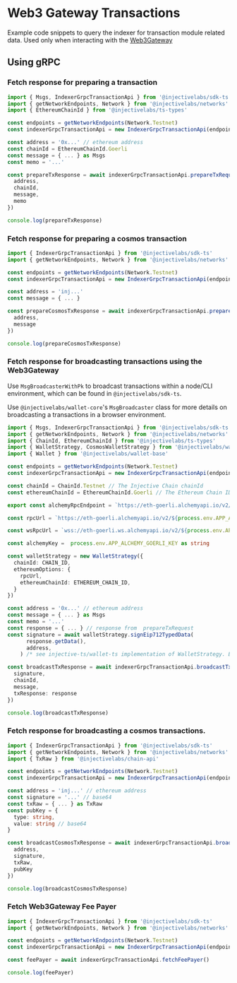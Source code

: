 # Web3 Gateway Transactions

Example code snippets to query the indexer for transaction module related data. Used only when interacting with the [Web3Gateway](../../transactions/web3-gateway.md)

## Using gRPC

### Fetch response for preparing a transaction

```ts
import { Msgs, IndexerGrpcTransactionApi } from '@injectivelabs/sdk-ts'
import { getNetworkEndpoints, Network } from '@injectivelabs/networks'
import { EthereumChainId } from '@injectivelabs/ts-types'

const endpoints = getNetworkEndpoints(Network.Testnet)
const indexerGrpcTransactionApi = new IndexerGrpcTransactionApi(endpoints.indexer)

const address = '0x...' // ethereum address
const chainId = EthereumChainId.Goerli
const message = { ... } as Msgs
const memo = '...'

const prepareTxResponse = await indexerGrpcTransactionApi.prepareTxRequest({
  address,
  chainId,
  message,
  memo
})

console.log(prepareTxResponse)
```

### Fetch response for preparing a cosmos transaction

```ts
import { IndexerGrpcTransactionApi } from '@injectivelabs/sdk-ts'
import { getNetworkEndpoints, Network } from '@injectivelabs/networks'

const endpoints = getNetworkEndpoints(Network.Testnet)
const indexerGrpcTransactionApi = new IndexerGrpcTransactionApi(endpoints.indexer)

const address = 'inj...'
const message = { ... }

const prepareCosmosTxResponse = await indexerGrpcTransactionApi.prepareCosmosTxRequest({
  address,
  message
})

console.log(prepareCosmosTxResponse)
```

### Fetch response for broadcasting transactions using the Web3Gateway&#x20;

Use `MsgBroadcasterWithPk` to broadcast transactions within a node/CLI environment, which can be found in `@injectivelabs/sdk-ts`.&#x20;

Use `@injectivelabs/wallet-core`'s `MsgBroadcaster` class for more details on broadcasting a transactions in a browser environment.

```ts
import { Msgs, IndexerGrpcTransactionApi } from '@injectivelabs/sdk-ts'
import { getNetworkEndpoints, Network } from '@injectivelabs/networks'
import { ChainId, EthereumChainId } from '@injectivelabs/ts-types'
import { WalletStrategy, CosmosWalletStrategy } from '@injectivelabs/wallet-strategy'
import { Wallet } from '@injectivelabs/wallet-base'

const endpoints = getNetworkEndpoints(Network.Testnet)
const indexerGrpcTransactionApi = new IndexerGrpcTransactionApi(endpoints.indexer)

const chainId = ChainId.Testnet // The Injective Chain chainId
const ethereumChainId = EthereumChainId.Goerli // The Ethereum Chain ID

export const alchemyRpcEndpoint = `https://eth-goerli.alchemyapi.io/v2/${process.env.APP_ALCHEMY_GOERLI_KEY}`

const rpcUrl = `https://eth-goerli.alchemyapi.io/v2/${process.env.APP_ALCHEMY_GOERLI_KEY}`

const wsRpcUrl = `wss://eth-goerli.ws.alchemyapi.io/v2/${process.env.APP_ALCHEMY_GOERLI_KEY}`

const alchemyKey =  process.env.APP_ALCHEMY_GOERLI_KEY as string

const walletStrategy = new WalletStrategy({
  chainId: CHAIN_ID,
  ethereumOptions: {
    rpcUrl,
    ethereumChainId: ETHEREUM_CHAIN_ID,
  }
})

const address = '0x...' // ethereum address
const message = { ... } as Msgs
const memo = '...'
const response = { ... } // response from  prepareTxRequest
const signature = await walletStrategy.signEip712TypedData(
      response.getData(),
      address,
    ) /* see injective-ts/wallet-ts implementation of WalletStrategy. Essentially, you use the signEip712TypedData method of the wallet, if the wallet supports signing ethereum transactions */

const broadcastTxResponse = await indexerGrpcTransactionApi.broadcastTxRequest({
  signature,
  chainId,
  message,
  txResponse: response
})

console.log(broadcastTxResponse)
```

### Fetch response for broadcasting a cosmos transactions.&#x20;

```ts
import { IndexerGrpcTransactionApi } from '@injectivelabs/sdk-ts'
import { getNetworkEndpoints, Network } from '@injectivelabs/networks'
import { TxRaw } from '@injectivelabs/chain-api'

const endpoints = getNetworkEndpoints(Network.Testnet)
const indexerGrpcTransactionApi = new IndexerGrpcTransactionApi(endpoints.indexer)

const address = 'inj...' // ethereum address
const signature = '...' // base64
const txRaw = { ... } as TxRaw
const pubKey = {
  type: string,
  value: string // base64
}

const broadcastCosmosTxResponse = await indexerGrpcTransactionApi.broadcastCosmosTxRequest({
  address,
  signature,
  txRaw,
  pubKey
})

console.log(broadcastCosmosTxResponse)
```

### Fetch Web3Gateway Fee Payer

```ts
import { IndexerGrpcTransactionApi } from '@injectivelabs/sdk-ts'
import { getNetworkEndpoints, Network } from '@injectivelabs/networks'

const endpoints = getNetworkEndpoints(Network.Testnet)
const indexerGrpcTransactionApi = new IndexerGrpcTransactionApi(endpoints.indexer)

const feePayer = await indexerGrpcTransactionApi.fetchFeePayer()

console.log(feePayer)
```
